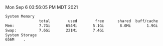 Mon Sep  6 03:56:05 PM MDT 2021
```bash
System Memory
               total        used        free      shared  buff/cache   available
Mem:           7.7Gi       654Mi       5.1Gi       8.0Mi       1.9Gi       6.7Gi
Swap:          7.6Gi       221Mi       7.4Gi
System Storage
656M	.
```
